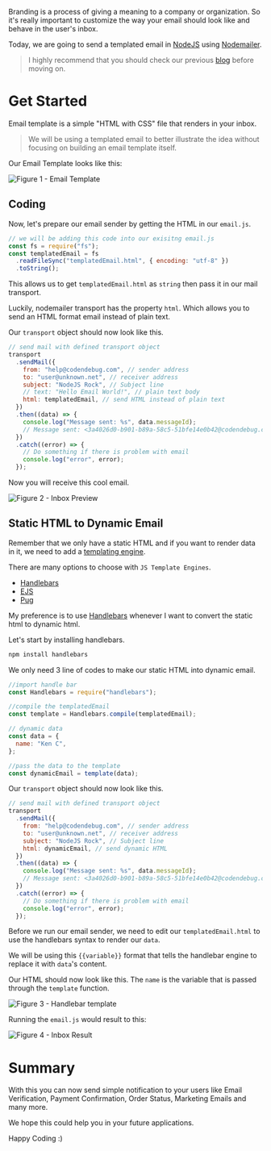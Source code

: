 Branding is a process of giving a meaning to a company or organization. So it's really important to customize the way your email should look like and behave in the user's inbox.

Today, we are going to send a templated email in [NodeJS](https://nodejs.org/en/) using [Nodemailer](https://nodemailer.com/).

> I highly recommend that you should check our previous [blog](https://codendebug.com/blogs/send-email-with-nodejs) before moving on.

# Get Started

Email template is a simple "HTML with CSS" file that renders in your inbox.

> We will be using a templated email to better illustrate the idea without focusing on building an email template itself.

Our Email Template looks like this:

![Figure 1 - Email Template](./assets/f1.png)

## Coding

Now, let's prepare our email sender by getting the HTML in our `email.js`.

```javascript
// we will be adding this code into our exisitng email.js
const fs = require("fs");
const templatedEmail = fs
  .readFileSync("templatedEmail.html", { encoding: "utf-8" })
  .toString();
```

This allows us to get `templatedEmail.html` as `string` then pass it in our mail transport.

Luckily, nodemailer transport has the property `html`. Which allows you to send an HTML format email instead of plain text.

Our `transport` object should now look like this.

```javascript
// send mail with defined transport object
transport
  .sendMail({
    from: "help@codendebug.com", // sender address
    to: "user@unknown.net", // receiver address
    subject: "NodeJS Rock", // Subject line
    // text: "Hello Email World!", // plain text body
    html: templatedEmail, // send HTML instead of plain text
  })
  .then((data) => {
    console.log("Message sent: %s", data.messageId);
    // Message sent: <3a4026d0-b901-b89a-58c5-51bfe14e0b42@codendebug.com>
  })
  .catch((error) => {
    // Do something if there is problem with email
    console.log("error", error);
  });
```

Now you will receive this cool email.

![Figure 2 - Inbox Preview](./assets/f2.png)

## Static HTML to Dynamic Email

Remember that we only have a static HTML and if you want to render data in it, we need to add a [templating engine](https://expressjs.com/en/guide/using-template-engines.html).

There are many options to choose with `JS Template Engines`.

- [Handlebars](https://handlebarsjs.com/)
- [EJS](https://ejs.co/)
- [Pug](https://pugjs.org/api/getting-started.html)

My preference is to use [Handlebars](https://handlebarsjs.com/) whenever I want to convert the static html to dynamic html.

Let's start by installing handlebars.

```bash
npm install handlebars
```

We only need 3 line of codes to make our static HTML into dynamic email.

```javascript
//import handle bar
const Handlebars = require("handlebars");

//compile the templatedEmail
const template = Handlebars.compile(templatedEmail);

// dynamic data
const data = {
  name: "Ken C",
};

//pass the data to the template
const dynamicEmail = template(data);
```

Our `transport` object should now look like this.

```javascript
// send mail with defined transport object
transport
  .sendMail({
    from: "help@codendebug.com", // sender address
    to: "user@unknown.net", // receiver address
    subject: "NodeJS Rock", // Subject line
    html: dynamicEmail, // send dynamic HTML
  })
  .then((data) => {
    console.log("Message sent: %s", data.messageId);
    // Message sent: <3a4026d0-b901-b89a-58c5-51bfe14e0b42@codendebug.com>
  })
  .catch((error) => {
    // Do something if there is problem with email
    console.log("error", error);
  });
```

Before we run our email sender, we need to edit our `templatedEmail.html` to use the handlebars syntax to render our `data`.

We will be using this `{{variable}}` format that tells the handlebar engine to replace it with `data`'s content.

Our HTML should now look like this.
The `name` is the variable that is passed through the `template` function.

![Figure 3 - Handlebar template](./assets/f3.png)

Running the `email.js` would result to this:

![Figure 4 - Inbox Result](./assets/f4.png)

# Summary

With this you can now send simple notification to your users like Email Verification, Payment Confirmation, Order Status, Marketing Emails and many more.

We hope this could help you in your future applications.

Happy Coding :)
